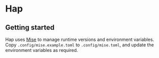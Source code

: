 # Hap

## Getting started
Hap uses [Mise](https://mise.jdx.dev/) to manage runtime versions and environment variables. Copy `.config/mise.example.toml` to `.config/mise.toml`, and update the environment variables as required.
